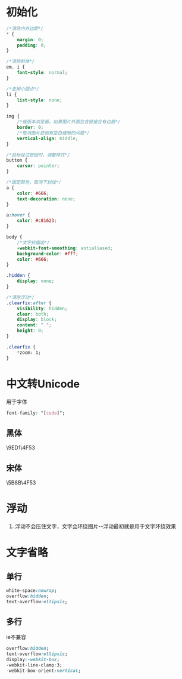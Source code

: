 # 初始化

```css
/*清除内外边距*/
* {
    margin: 0;
    padding: 0;
}

/*清除斜体*/
em, i {
    font-style: normal;
}

/*去掉小圆点*/
li {
    list-style: none;
}

img {
    /*低版本浏览器，如果图片外面包含链接会有边框*/
    border: 0;
    /*取消图片底侧有空白缝隙的问题*/
    vertical-align: middle;
}

/*鼠标经过按钮时，调整样式*/
button {
    cursor: pointer;
}

/*固定颜色，取消下划线*/
a {
    color: #666;
    text-decoration: none;
}

a:hover {
    color: #c81623;
}

body {
    /*文字抗锯齿*/
    -webkit-font-smoothing: antialiased;
    background-color: #fff;
    color: #666;
}

.hidden {
    display: none;
}

/*清除浮动*/
.clearfix:after {
    visibility: hidden;
    clear: both;
    display: block;
    content: ".";
    height: 0;
}

.clearfix {
    *zoom: 1;
}
```



# 中文转Unicode

用于字体

```css
font-family: "[code]";
```

## 黑体

\9ED1\4F53

## 宋体

\5B8B\4F53

# 浮动

1. 浮动不会压住文字，文字会环绕图片--浮动最初就是用于文字环绕效果



# 文字省略

## 单行

```css
white-space:nowrap;
overflow:hidden;
text-overflow:ellipsis;
```



## 多行

ie不兼容

```css
overflow:hidden;
text-overflow:ellipsis;
display:-webkit-box;
-webkit-line-clamp:3;
-webkit-box-orient:vertical;
```

